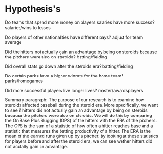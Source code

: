 # Hypothesis's

Do teams that spend more money on players salaries have more success? salaries/wins to losses

Do players of other nationalities have different pays? adjust for team average

Did the hitters not actually gain an advantage by being on steroids because the pitchers were also on steroids? batting/fielding

Did overall stats go down after the steroids era? batting/fielding

Do certain parks have a higher winrate for the home team? parks/homegames

Did more successful players live longer lives? master/awardsplayers

Summary paragraph: The purpose of our research is to examine how steroids affected baseball during the steroid era. More specifically, we want to see if hitters did not actually gain an advantage by being on steroids because the pitchers were also on steroids. We will do this by comparing the On Base Plus Slugging (OPS) of the hitters with the ERA of the pitchers. The OPS is the sum of a statistic of how often a hitter reaches base and a statistic that measures the batting productivity of a hitter. The ERA is the mean of the earned runs given up by a pitcher. By looking at these statistics for players before and after the steroid era, we can see wether hitters did not acutally gain an advantage. 